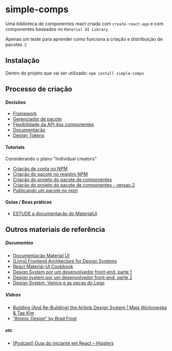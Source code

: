# simple-comps
Uma biblioteca de componentes react criada com `create-react-app` e com componentes baseados no `Material UI Library`.

Apenas um teste para aprender como funciona a criação e distribuição de pacotes :)

## Instalação
Dentro do projeto que vai ser utilizado:
`npm install simple-comps`

## Processo de criação

#### Decisões
- [Framework](./docs/FRAMEWORK.md)
- [Gerenciador de pacote](./docs/PACKAGE_MANAGER.md)
- [Flexibilidade da API dos componentes](./docs/FLEXIBILITY.md)
- [Documentação](./docs/DOCUMENTING.md)
- [Design Tokens]()

#### Tutoriais
Considerando o plano "Individual creators"

- [Criação de conta no NPM](https://docs.npmjs.com/getting-started/)
- [Criação do pacote no registro NPM](https://docs.npmjs.com/packages-and-modules/)
- [Criação do projeto do pacote de componentes](https://hackernoon.com/creating-a-library-of-react-components-using-create-react-app-without-ejecting-d182df690c6b)
- [Criação do projeto do pacote de componentes - versao 2](https://fathomtech.io/blog/create-a-react-component-library-using-create-react-app/)
- [Publicando um pacote no npm](./docs/PUBLISHING.md)

#### Guias / Boas práticas
- [ESTUDE a documentação do MaterialUI](https://material-ui.com/)


## Outros materiais de referência
##### Documentos
- [Documentação Material UI](https://material-ui.com/)
- [[Livro] Frontend Architecture for Design Systems](https://learning.oreilly.com/library/view/frontend-architecture-for/9781491926772/)
- [React Material-UI Cookbook](https://learning.oreilly.com/library/view/react-material-ui-cookbook/9781789615227/)
- [Design System por um desenvolvedor front-end, parte 1](https://medium.com/techatquero/design-system-por-um-desenvolvedor-front-end-parte-1-93a17f3c5c0c)
- [Design system por um desenvolvedor front-end, parte 2](https://medium.com/techatquero/design-system-por-um-desenvolvedor-front-end-parte-2-7b420af7aa9e)
- [Design System, Venice e as peças do Lego](https://medium.com/juntos-somos-mais/design-system-venice-e-as-pe%C3%A7as-do-lego-3ab0f1e238ae)

##### Videos
- [Building (And Re-Building) the Airbnb Design System | Maja Wichrowska & Tae Kim ](https://www.youtube.com/watch?v=fHQ1WSx41CA)
- [“Atomic Design” by Brad Frost](https://www.youtube.com/watch?v=W-h1FtNYim4)

##### etc
- [[Podcast] Guia do iniciante em React – Hipsters](https://hipsters.tech/guia-do-iniciante-em-react-hipsters-209/)
